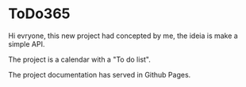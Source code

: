 # ToDo365
Hi evryone, this new project had concepted by me, the ideia is make a simple API.

The project is a calendar with a "To do list".

The project documentation has served in Github Pages.
